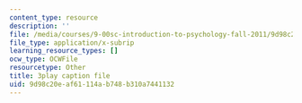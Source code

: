 ```yaml
---
content_type: resource
description: ''
file: /media/courses/9-00sc-introduction-to-psychology-fall-2011/9d98c20eaf61114ab748b310a7441132_MYMYXhR2Ppw.srt
file_type: application/x-subrip
learning_resource_types: []
ocw_type: OCWFile
resourcetype: Other
title: 3play caption file
uid: 9d98c20e-af61-114a-b748-b310a7441132
---
```

